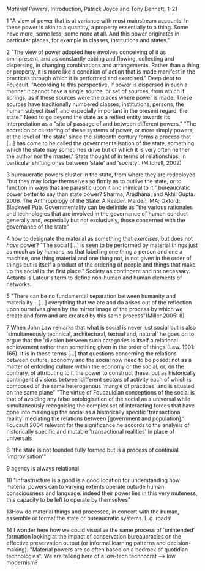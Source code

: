 _Material Powers_, Introduction, Patrick Joyce and Tony Bennett, 1-21

1 "A view of power that is at variance with most mainstream accounts. In these power is akin to a quantity, a property essentially to a thing. Some have more, some less, some none at all. And this power originates in particular places, for example in classes, institutions and states."

2 "The view of power adopted here involves conceiving of it as omnipresent, and as constantly ebbing and flowing, collecting and dispersing, in changing combinations and arrangements. Rather than a thing or property, it is more like a condition of action that is made manifest in the practices through which it is performed and exercised." Deep debt to Foucault.
"According to this perspective, if power is dispersed in such a manner it cannot have a single source, or set of sources, from which it springs, as if these sources were the places where power is made. These sources have traditionally numbered classes, institutions, persons, the human subject itself, and especially important in the present regard, the state."
Need to go beyond the state as a reified entity towards its interpretation as a "site of passage of and between different powers."
"The accretion or clustering of these systems of power, or more simply powers, at the level of 'the state' since the sixteenth century forms a process that [...] has come to be called the governmentalisation of the state, something which the state may sometimes drive but of which it is very often neither the author nor the master."
State thought of in terms of relationships, in particular shifting ones between 'state' and 'society'. (Mitchell, 2002)

3 bureaucratic powers cluster in the state, from where they are redeployed "but they may lodge themselves so firmly as to outlive the state, or to function in ways that are parasitic upon it and inimical to it."
bureaucratic power better to say than state power? Sharma, Aradhana, and Akhil Gupta. 2006. The Anthropology of the State: A Reader. Malden, MA; Oxford: Blackwell Pub.
Governmentality can be definide as "the various rationales and technologies that are involved in the governance of human conduct generally and, especially but not exclusively, those concerned with the governance of the state"

4 how to designate the material as something that _exercises_, but does not _have_ power?
"The social [...] is seen to be performed by material things just as much as by humans, so that labelling one thing a person and one a machine, one thing material and one thing not, is not given in the order of things but is itself a product of the ordering of people and things that make up the social in the first place." Society as contingent and not necessary. Actants is Latour's term to define non-human and human elements of networks.

5 "There can be no fundamental separation between humanity and materiality - [...] everything that we are and do arises out of the reflection upon ourselves given by the mirror image of the process by which we create and form and are created by this same process"(Miller 2005: 8)

7 When John Law remarks that what is social is never just social but is also 'simultaneously technical, architectural, textual and, natural' he goes on to argue that the 'division between such categories is itself a relational achievement rather than something given in the order of things'(Law. 1991: 166). It is in these terms [...] that questions concerning the relations between culture, economy and the social now need to be posed: not as a matter of enfolding culture within the economy or the social, or, on the contrary, of attributing to it the power to construct these, but as historically contingent divisions betweendifferent sectors of activity each of which is composed of the same heterogenous 'mangle of practices' and is situated on the same plane"
"The virtue of Foucauldian conceptions of the social is that of avoiding any false ontologisation of the social as a universal while simultaneously recognising the complex set of interacting forces that have gone into making up the social as a historically specific 'transactional reality' mediating the relations between [government and population]." Foucault 2004 relevant for the significance he accords to the analysis of historically specific and mutable 'transactional realities' in place of universals

8 "the state is not founded fully formed but is a process of continual 'improvisation'"

9 agency is always relational

10 "infrastructure is a good is a good location for understanding how material powers can to varying extents operate outside human consciousness and language: indeed their power lies in this very muteness, this capacity to be left to operate by themselves"

13How do material things and processes, in concert with the human, assemble or format the state or bureaucratic systems. E.g. roads!

14 I wonder here how we could visualise the same process of 'unintended' formation looking at the impact of conservation bureaucracies on the effective preservation output (or informal learning patterns and decision-making). "Material powers are so often based on a bedrock of quotidian technologies". We are talking here of a low-tech technocrat --> low modernism?
